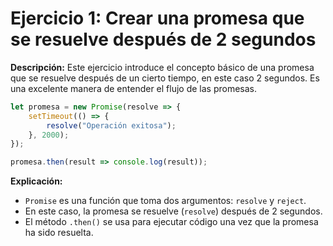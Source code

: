 
# Ejercicio 1: Crear una promesa que se resuelve después de 2 segundos

**Descripción:**
Este ejercicio introduce el concepto básico de una promesa que se resuelve después de un cierto tiempo, en este caso 2 segundos. Es una excelente manera de entender el flujo de las promesas.

```javascript
let promesa = new Promise(resolve => {
    setTimeout(() => {
        resolve("Operación exitosa");
    }, 2000);
});

promesa.then(result => console.log(result));
```

**Explicación:**
- `Promise` es una función que toma dos argumentos: `resolve` y `reject`.
- En este caso, la promesa se resuelve (`resolve`) después de 2 segundos.
- El método `.then()` se usa para ejecutar código una vez que la promesa ha sido resuelta.
            